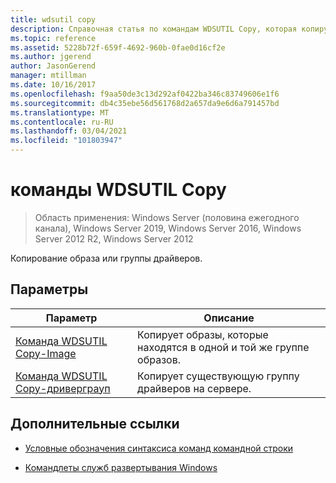 ```yaml
---
title: wdsutil copy
description: Справочная статья по командам WDSUTIL Copy, которая копирует образ или группу драйверов.
ms.topic: reference
ms.assetid: 5228b72f-659f-4692-960b-0fae0d16cf2e
ms.author: jgerend
author: JasonGerend
manager: mtillman
ms.date: 10/16/2017
ms.openlocfilehash: f9aa50de3c13d292af0422ba346c83749606e1f6
ms.sourcegitcommit: db4c35ebe56d561768d2a657da9e6d6a791457bd
ms.translationtype: MT
ms.contentlocale: ru-RU
ms.lasthandoff: 03/04/2021
ms.locfileid: "101803947"
---
```

# <a name="wdsutil-copy-commands"></a>команды WDSUTIL Copy

> Область применения: Windows Server (половина ежегодного канала), Windows Server 2019, Windows Server 2016, Windows Server 2012 R2, Windows Server 2012

Копирование образа или группы драйверов.

## <a name="parameters"></a>Параметры

| Параметр | Описание |
|--|--|
| [Команда WDSUTIL Copy-Image](wdsutil-copy-image.md) | Копирует образы, которые находятся в одной и той же группе образов. |
| [Команда WDSUTIL Copy-дриверграуп](wdsutil-copy-drivergroup.md) | Копирует существующую группу драйверов на сервере. |

## <a name="additional-references"></a>Дополнительные ссылки

- [Условные обозначения синтаксиса команд командной строки](command-line-syntax-key.md)

- [Командлеты служб развертывания Windows](/powershell/module/wds)
